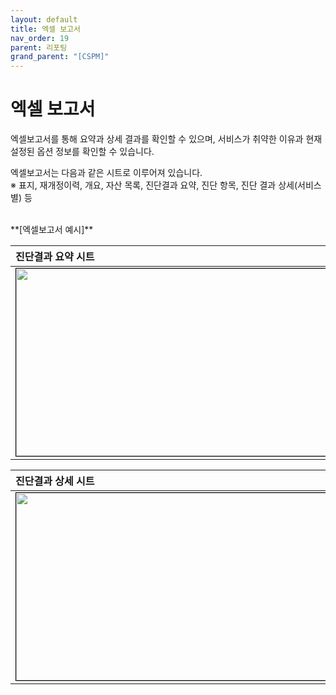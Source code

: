 ```yaml
---
layout: default
title: 엑셀 보고서
nav_order: 19
parent: 리포팅
grand_parent: "[CSPM]"
---
```


# 엑셀 보고서

엑셀보고서를 통해 요약과 상세 결과를 확인할 수 있으며, 서비스가 취약한 이유과 현재 설정된 옵션 정보를 확인할 수 있습니다.

엑셀보고서는 다음과 같은 시트로 이루어져 있습니다. <br />
※ 표지, 재개정이력, 개요, 자산 목록, 진단결과 요약, 진단 항목, 진단 결과 상세(서비스별) 등

<br />
**[엑셀보고서 예시]**

| 진단결과 요약 시트 |
|:---------------|
| <center><img src="../../../../img/report/excel_1.png" width="700" height="300" style="border: 1px solid black;"/></center> |

| 진단결과 상세 시트 |
|:---------------|
| <center><img src="../../../../img/report/excel_2.png" width="700" height="300" style="border: 1px solid black;"/></center> |